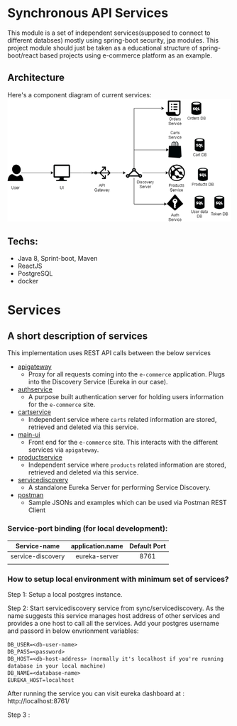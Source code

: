 # Synchronous API Services

This module is a set of independent services(supposed to connect to different databses) mostly using spring-boot security, jpa modules.
This project module should just be taken as a educational structure of spring-boot/react based projects using e-commerce platform as an example.

## Architecture
Here's a component diagram of current services:
<img src="./architecture/architecture.png" alt="architeture" />

## Techs:
- Java 8, Sprint-boot, Maven
- ReactJS 
- PostgreSQL
- docker

# Services
## A short description of services
This implementation uses REST API calls between the below services
- [apigateway](./apigateway)
   - Proxy for all requests coming into the `e-commerce` application. Plugs into the Discovery Service (Eureka in our case).
- [authservice](./authservice) 
   - A purpose built authentication server for holding users information for the `e-commerce` site.
- [cartservice](./cartservice) 
   - Independent service where `carts` related information are stored, retrieved and deleted via this service.
- [main-ui](./main-ui)
   - Front end for the `e-commerce` site. This interacts with the different services via `apigateway`.
- [productservice](./productservice)
   - Independent service where `products` related information are stored, retrieved and deleted via this service.
- [servicediscovery](./servicediscovery) 
   - A standalone Eureka Server for performing Service Discovery.
- [postman](./postman) 
   - Sample JSONs and examples which can be used via Postman REST Client
   
### Service-port binding (for local development):
| Service-name       | application.name | Default Port |
| :----------------: | :--------------: | :----------: | 
| service-discovery  | eureka-server    | 8761         |
|                    |                  |              |


### How to setup local environment with minimum set of services?
Step 1: Setup a local postgres instance.

Step 2: Start servicediscovery service from sync/servicediscovery. As the name suggests this service manages host address of other services and provides a one host to call all the services.
Add your postgres username and passord in below envrionment variables:
```
DB_USER=<db-user-name>
DB_PASS=<password>
DB_HOST=<db-host-address> (normally it's localhost if you're running database in your local machine)
DB_NAME=<database-name>
EUREKA_HOST=localhost
```
After running the service you can visit eureka dashboard at : http://localhost:8761/

Step 3 :
